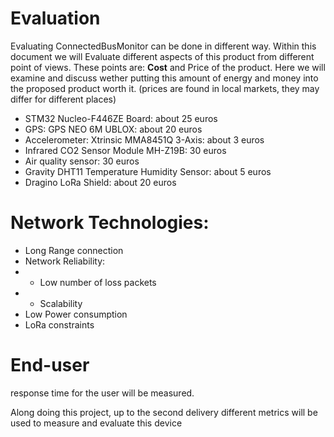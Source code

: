 # Evaluation
Evaluating ConnectedBusMonitor can be done in different way. Within this document we will Evaluate different aspects of this product from different point of views. These points are: 
**Cost** and Price of the product. 
Here we will examine and discuss wether putting this amount of energy and money into the proposed product worth it. (prices are found in local markets, they may differ for different places)
- STM32 Nucleo-F446ZE Board: about 25 euros
- GPS: GPS NEO 6M UBLOX: about 20 euros
- Accelerometer: Xtrinsic MMA8451Q 3-Axis: about 3 euros
- Infrared CO2 Sensor Module MH-Z19B: 30 euros
- Air quality sensor: 30 euros
- Gravity DHT11 Temperature Humidity Sensor: about 5 euros
- Dragino LoRa Shield: about 20 euros


# Network Technologies:
- Long Range connection
- Network Reliability:
- - Low number of loss packets
- - Scalability
- Low Power consumption
- LoRa constraints

# End-user 
response time for the user will be measured. 

Along doing this project, up to the second delivery different metrics will be used to measure and evaluate this device

